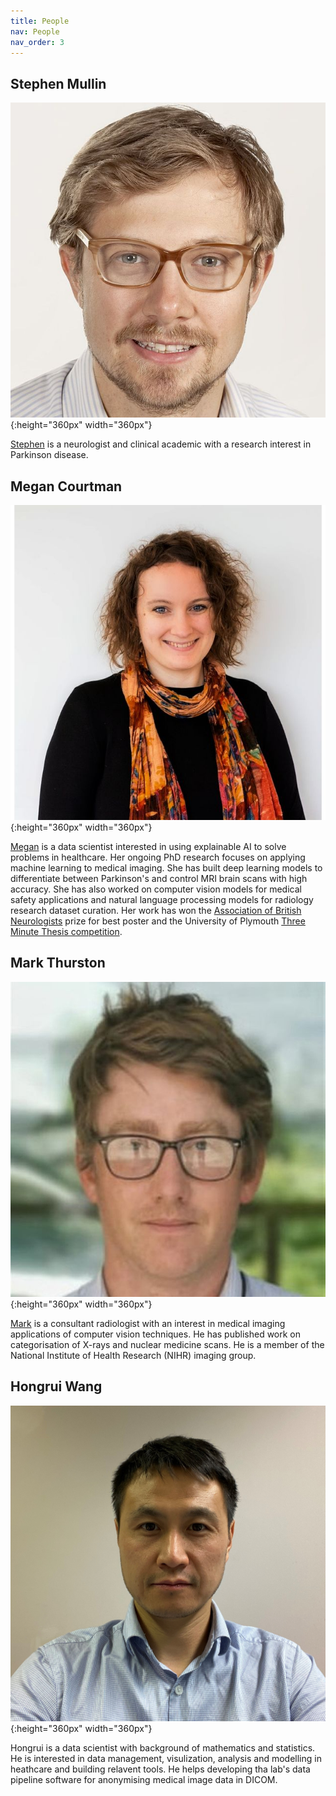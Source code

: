 ```yaml
---
title: People
nav: People
nav_order: 3
---
```


## Stephen Mullin
![Stephen Mullin](/assets/img/Stephen_Mullin.jpg){:height="360px" width="360px"}

[Stephen](https://www.plymouth.ac.uk/staff/stephen-mullin) is a neurologist and clinical academic with a research interest in Parkinson disease.

## Megan Courtman

![Megan Courtman](/assets/img/Megan_Courtman.jpg){:height="360px" width="360px"}

[Megan](https://www.plymouth.ac.uk/staff/megan-courtman) is a data scientist interested in using explainable AI to solve problems in healthcare. Her ongoing PhD research focuses on applying machine learning to medical imaging. She has built deep learning models to differentiate between Parkinson's and control MRI brain scans with high accuracy. She has also worked on computer vision models for medical safety applications and natural language processing models for radiology research dataset curation. Her work has won the [Association of British Neurologists](https://www.theabn.org/) prize for best poster and the University of Plymouth [Three Minute Thesis competition](https://www.plymouth.ac.uk/student-life/your-studies/research-degrees/doctoral-college/researcher-development-programme/three-minute-thesis-competition). 

## Mark Thurston
![Mark Thurston](/assets/img/Mark_Thurston.jpg){:height="360px" width="360px"}

[Mark](https://www.plymouth.ac.uk/staff/mark-thurston) is a consultant radiologist with an interest in medical imaging applications of computer vision techniques. He has published work on categorisation of X-rays and nuclear medicine scans. He is a member of the National Institute of Health Research (NIHR) imaging group.

## Hongrui Wang
![Hongrui Wang](/assets/img/Hongrui_Wang.jpg){:height="360px" width="360px"}

Hongrui is a data scientist with background of mathematics and statistics. He is interested in data management, visulization, analysis and modelling in heathcare and building relavent tools. He helps developing tha lab's data pipeline software for anonymising medical image data in DICOM.

